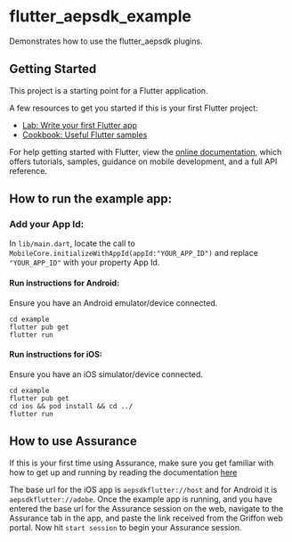 # flutter_aepsdk_example

Demonstrates how to use the flutter_aepsdk plugins.

## Getting Started

This project is a starting point for a Flutter application.

A few resources to get you started if this is your first Flutter project:

- [Lab: Write your first Flutter app](https://flutter.dev/docs/get-started/codelab)
- [Cookbook: Useful Flutter samples](https://flutter.dev/docs/cookbook)

For help getting started with Flutter, view the
[online documentation](https://flutter.dev/docs), which offers tutorials,
samples, guidance on mobile development, and a full API reference.


## How to run the example app:

### Add your App Id:
In `lib/main.dart`, locate the call to `MobileCore.initializeWithAppId(appId:"YOUR_APP_ID")` and replace `"YOUR_APP_ID"` with your property App Id.

#### Run instructions for Android:

Ensure you have an Android emulator/device connected.

```
cd example
flutter pub get
flutter run
```

#### Run instructions for iOS:

Ensure you have an iOS simulator/device connected.

```
cd example
flutter pub get
cd ios && pod install && cd ../
flutter run
```

## How to use Assurance

If this is your first time using Assurance, make sure you get familiar with how to get up and running by reading the documentation [here](https://developer.adobe.com/client-sdks/documentation/platform-assurance/)

The base url for the iOS app is `aepsdkflutter://host` and for Android it is `aepsdkflutter://adobe`. Once the example app is running, and you have entered the base url for the Assurance session on the web, navigate to the Assurance tab in the app, and paste the link received from the Griffon web portal. Now hit `start session` to begin your Assurance session.
